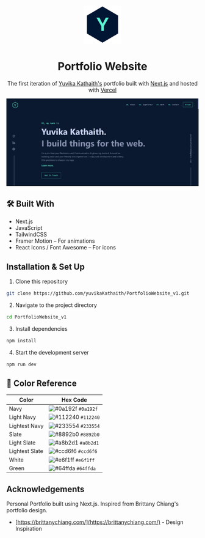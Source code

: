 <div align="center">
  <img alt="Logo" src="/public/logo-blue-bg.png" width="100" />
</div>
<h1 align="center">
  Portfolio Website
</h1>
<p align="center">
  The first iteration of <a href="https://yuvikakathaith.vercel.app/" target="_blank">Yuvika Kathaith's</a> portfolio built with <a href="https://nextjs.org/" target="_blank">Next.js</a> and hosted with <a href="https://vercel.com" target="_blank">Vercel</a>
</p>

![demo](/public/demo.png)


## 🛠️ Built With
* Next.js
* JavaScript
* TailwindCSS
* Framer Motion – For animations
* React Icons / Font Awesome – For icons

## Installation & Set Up

1. Clone this repository
```bash
git clone https://github.com/yuvikaKathaith/PortfolioWebsite_v1.git
```

2. Navigate to the project directory
```bash
cd PortfolioWebsite_v1
```

3. Install dependencies
```bash
npm install
```

4. Start the development server
```bash
npm run dev
```

## 🎨 Color Reference

| Color            | Hex Code                                                                  |
| ---------------- | ------------------------------------------------------------------------- |
| Navy             | ![#0a192f](https://via.placeholder.com/15/0a192f/000000?text=+) `#0a192f`  |
| Light Navy       | ![#112240](https://via.placeholder.com/15/112240/000000?text=+) `#112240`  |
| Lightest Navy    | ![#233554](https://via.placeholder.com/15/233554/000000?text=+) `#233554`  |
| Slate            | ![#8892b0](https://via.placeholder.com/15/8892b0/000000?text=+) `#8892b0`  |
| Light Slate      | ![#a8b2d1](https://via.placeholder.com/15/a8b2d1/000000?text=+) `#a8b2d1`  |
| Lightest Slate   | ![#ccd6f6](https://via.placeholder.com/15/ccd6f6/000000?text=+) `#ccd6f6`  |
| White            | ![#e6f1ff](https://via.placeholder.com/15/e6f1ff/000000?text=+) `#e6f1ff`  |
| Green            | ![#64ffda](https://via.placeholder.com/15/64ffda/000000?text=+) `#64ffda`  |

## Acknowledgements
Personal Portfolio built using Next.js. Inspired from Brittany Chiang's portfolio design.
* [https://brittanychiang.com/](https://brittanychiang.com/) - Design Inspiration
